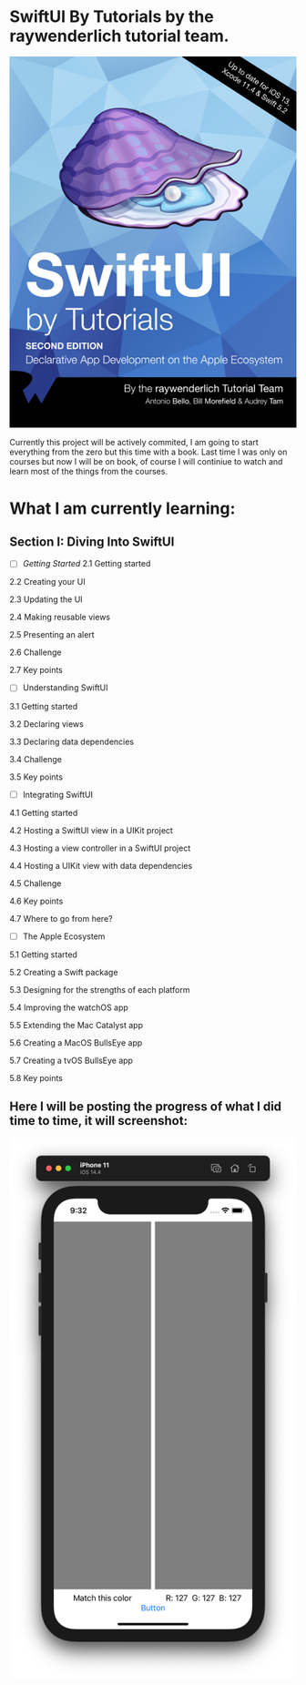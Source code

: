  # SwiftUI By Tutorials by the raywenderlich tutorial team.
 ![alt text](https://github.com/safarsafarov/SwiftUI-Book/blob/master/1.png)

 Currently this project will be actively commited, I am going to start everything from the zero but this time with a book. Last time I was only on courses but now I will be on book, of course I will continiue to watch and learn most of the things from the courses.

 # What I am currently learning:

 ## Section I: Diving Into SwiftUI

- [ ] *Getting Started*
2.1 Getting started


2.2 Creating your UI


2.3 Updating the UI


2.4 Making reusable views


2.5 Presenting an alert


2.6 Challenge


2.7 Key points


- [ ] Understanding SwiftUI


3.1 Getting started


3.2 Declaring views


3.3 Declaring data dependencies


3.4 Challenge


3.5 Key points



- [ ] Integrating SwiftUI


4.1 Getting started


4.2 Hosting a SwiftUI view in a UIKit project


4.3 Hosting a view controller in a SwiftUI project


4.4 Hosting a UIKit view with data dependencies


4.5 Challenge


4.6 Key points


4.7 Where to go from here?



- [ ] The Apple Ecosystem


5.1 Getting started


5.2 Creating a Swift package


5.3 Designing for the strengths of each platform


5.4 Improving the watchOS app


5.5 Extending the Mac Catalyst app


5.6 Creating a MacOS BullsEye app


5.7 Creating a tvOS BullsEye app


5.8 Key points


## Here I will be posting the progress of what I did time to time, it will screenshot:
![alt text](https://github.com/safarsafarov/SwiftUI-Book/blob/master/2.png)